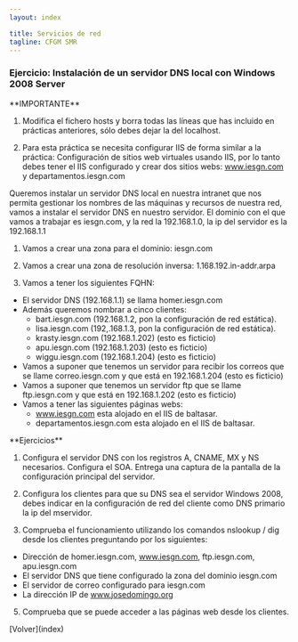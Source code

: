 ```yaml
---
layout: index

title: Servicios de red 
tagline: CFGM SMR
---
```

### Ejercicio: Instalación de un servidor DNS local con Windows 2008 Server
<div class='nota' markdown='1'>
**IMPORTANTE**

1) Modifica el fichero hosts y borra todas las líneas que has incluido en prácticas anteriores, sólo debes dejar la del localhost.

2) Para esta práctica se necesita configurar IIS de forma similar a la práctica: Configuración de sitios web virtuales usando IIS, por lo tanto debes tener el IIS configurado y crear dos sitios webs: www.iesgn.com y departamentos.iesgn.com
</div>

Queremos instalar un servidor DNS local en nuestra intranet que nos permita gestionar los nombres de las máquinas y recursos de nuestra red, vamos a instalar el servidor DNS en nuestro servidor. El dominio con el que vamos a trabajar es iesgn.com, y la red la 192.168.1.0, la ip del servidor es la 192.168.1.1


1) Vamos a crear una zona para el dominio: iesgn.com

2) Vamos a crear una zona de resolución inversa: 1.168.192.in-addr.arpa

3) Vamos a tener los siguientes FQHN:

* El servidor DNS (192.168.1.1) se llama homer.iesgn.com
* Además queremos nombrar a cinco clientes:
    * bart.iesgn.com (192.168.1.2, pon la configuración de red estática).
    * lisa.iesgn.com (192,.168.1.3, pon la configuración de red estática).
    * krasty.iesgn.com (192.168.1.202) (esto es ficticio)
    * apu.iesgn.com (192.168.1.203) (esto es ficticio)
    * wiggu.iesgn.com (192.168.1.204) (esto es ficticio)
* Vamos a suponer que tenemos un servidor para recibir los correos que se llame correo.iesgn.com y que está en 192.168.1.204 (esto es ficticio)
* Vamos a suponer que tenemos un servidor ftp que se llame ftp.iesgn.com y que está en 192.168.1.202 (esto es ficticio)
* Vamos a tener las siguientes páginas webs:
    * www.iesgn.com esta alojado en el IIS de baltasar.
    * departamentos.iesgn.com esta alojado en el IIS de baltasar.

<div class='ejercicios' markdown='1'>
**Ejercicios**

1) Configura el servidor DNS con los registros A, CNAME, MX y NS necesarios. Configura el SOA. Entrega una captura de la pantalla de la configuración principal del servidor.

2) Configura los clientes para que su DNS sea el servidor Windows 2008, debes indicar en la configuración de red del cliente como DNS primario la ip del mservidor. 

3) Comprueba el funcionamiento utilizando los comandos nslookup / dig desde los clientes preguntando por los siguientes:

* Dirección de homer.iesgn.com, www.iesgn.com, ftp.iesgn.com, apu.iesgn.com
* El servidor DNS que tiene configurado la zona del dominio iesgn.com
* El servidor de correo configurado para iesgn.com
* La dirección IP de www.josedomingo.org

5) Comprueba que se puede acceder a las páginas web desde los clientes.

</div>
[Volver](index)
